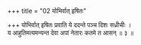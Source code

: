 +++
title = "02 योभिर्वात् इषितः"

+++
योभिर्वात् इषितः प्रवाति ये ददन्ते पञ्च दिशः सध्रीचीः ।  
य आहुतिमत्यमन्यन्त देवा अपां नेतारः कतमे त आसन् ॥ ३ ॥